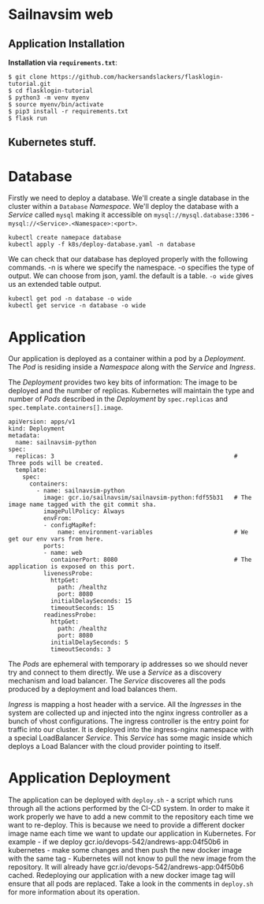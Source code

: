 # Sailnavsim web

## Application Installation

**Installation via `requirements.txt`**:

```shell
$ git clone https://github.com/hackersandslackers/flasklogin-tutorial.git
$ cd flasklogin-tutorial
$ python3 -m venv myenv
$ source myenv/bin/activate
$ pip3 install -r requirements.txt
$ flask run
```

## Kubernetes stuff.

# Database

Firstly we need to deploy a database. We'll create a single database in the cluster within a `Database` *Namespace*. We'll deploy the database with a *Service* called `mysql` making it accessible on `mysql://mysql.database:3306` - `mysql://<Service>.<Namespace>:<port>`.

```
kubectl create namepace database
kubectl apply -f k8s/deploy-database.yaml -n database
```

We can check that our database has deployed properly with the following commands. -n is where we specify the namespace. -o specifies the type of output. We can choose from json, yaml. the default is a table. `-o wide` gives us an extended table output. 

```
kubectl get pod -n database -o wide
kubectl get service -n database -o wide
```

# Application

Our application is deployed as a container within a pod by a *Deployment*. The *Pod* is residing inside a *Namespace* along with the *Service* and *Ingress*.

The *Deployment* provides two key bits of information: The image to be deployed and the number of replicas. Kubernetes will maintain the type and number of *Pods* described in the *Deployment* by `spec.replicas` and `spec.template.containers[].image`.
 
```
apiVersion: apps/v1
kind: Deployment
metadata:
  name: sailnavsim-python
spec:
  replicas: 3                                                   # Three pods will be created.
  template:
    spec:
      containers:
        - name: sailnavsim-python
          image: gcr.io/sailnavsim/sailnavsim-python:fdf55b31   # The image name tagged with the git commit sha.
          imagePullPolicy: Always
          envFrom:
          - configMapRef:
              name: environment-variables                       # We get our env vars from here. 
          ports:
          - name: web
            containerPort: 8080                                 # The application is exposed on this port.
          livenessProbe:
            httpGet:
              path: /healthz                                                   
              port: 8080
            initialDelaySeconds: 15
            timeoutSeconds: 15
          readinessProbe:
            httpGet:
              path: /healthz
              port: 8080
            initialDelaySeconds: 5
            timeoutSeconds: 3
```

The *Pods* are ephemeral with temporary ip addresses so we should never try and connect to them directly. We use a *Service* as a discovery mechanism and load balancer. The *Service* discoveres all the pods produced by a deployment and load balances them.


*Ingress* is mapping a host header with a service. All the *Ingresses* in the system are collected up and injected into the nginx ingress controller as a bunch of vhost configurations. The ingress controller is the entry point for traffic into our cluster. It is deployed into the ingress-nginx namespace with a special LoadBalancer *Service*. This *Service* has some magic inside which deploys a Load Balancer with the cloud provider pointing to itself.      

# Application Deployment

The application can be deployed with `deploy.sh` - a script which runs through all the actions performed by the CI-CD system. In order to make it work properly we have to add a new commit to the repository each time we want to re-deploy. This is because we need to provide a different docker image name each time we want to update our application in Kubernetes. For example - if we deploy gcr.io/devops-542/andrews-app:04f50b6 in kubernetes - make some changes and then push the new docker image with the same tag - Kubernetes will not know to pull the new image from the repository. It will already have gcr.io/devops-542/andrews-app:04f50b6 cached. Redeploying our application with a new docker image tag will ensure that all pods are replaced. Take a look in the comments in `deploy.sh` for more information about its operation. 

